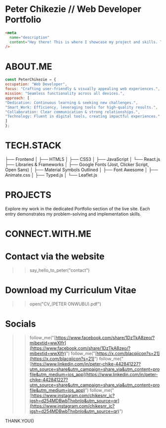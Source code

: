 # Peter Chikezie // Web Developer Portfolio

```html
<meta
  name="description"
  content="Hey there! This is where I showcase my project and skills. Take a look around and let's connect!"
/>
```

# ABOUT.ME

```JavaScript
const PeterChikezie = {
occupation: "Web Developer",
focus: "Crafting user-friendly & visually appealing web experiences.",
mission: "Seamless functionality across all devices.",
approach: [
"Dedication: Continuous learning & seeking new challenges.",
"Smart_Work: Efficiency, leveraging tools for high-quality results.",
"Collaboration: Clear communication & strong relationships.",
"Technology: Fluent in digital tools, creating impactful experiences."
]
};
```

# TECH.STACK

├── Frontend
│ ├── HTML5
│ ├── CSS3
│ ├── JavaScript
│ └── React.js
├── Libraries & Frameworks
│ ├── Google Fonts (Jost, Clicker Script, Open Sans)
│ ├── Material Symbols Outlined
│ ├── Font Awesome
│ ├── Animate.css
│ ├── Typed.js
│ └── Leaflet.js

# PROJECTS

Explore my work in the dedicated Portfolio section of the live site. Each entry demonstrates my problem-solving and implementation skills.

# CONNECT.WITH.ME

# Contact via the website

> > say_hello_to_peter("contact")

# Download my Curriculum Vitae

> > open("CV\_(PETER ONWUBU).pdf")

# Socials

> > follow_me("[https://www.facebook.com/share/1DzTkA8zeo/?mibextid=wwXIfr](https://www.facebook.com/share/1DzTkA8zeo/?mibextid=wwXIfr)")
> > follow_me("[https://x.com/blacqiicon?s=21](https://x.com/blacqiicon?s=21)")
> > follow_me("[https://www.linkedin.com/in/peter-chike-442841227?utm_source=share&utm_campaign=share_via&utm_content=profile&utm_medium=ios_app](https://www.linkedin.com/in/peter-chike-442841227?utm_source=share&utm_campaign=share_via&utm_content=profile&utm_medium=ios_app)")
> > follow_me("[https://www.instagram.com/chikesnr_ic?igsh=d254MDBwbThxbnlo&utm_source=qr](https://www.instagram.com/chikesnr_ic?igsh=d254MDBwbThxbnlo&utm_source=qr)")

THANK.YOU()
